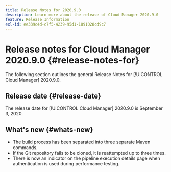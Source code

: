```yaml
---
title: Release Notes for 2020.9.0
description: Learn more about the release of Cloud Manager 2020.9.0
feature: Release Information
exl-id: ee339c4d-c7f5-4239-95d1-1891028cd9c7
---
```

# Release notes for Cloud Manager 2020.9.0 {#release-notes-for}

The following section outlines the general Release Notes for [!UICONTROL Cloud Manager] 2020.9.0.

## Release date {#release-date}

The release date for [!UICONTROL Cloud Manager] 2020.9.0 is September 3, 2020.

## What's new {#whats-new}

* The build process has been separated into three separate Maven commands.
* If the Git repository fails to be cloned, it is reattempted up to three times.
* There is now an indicator on the pipeline execution details page when authentication is used during performance testing.
